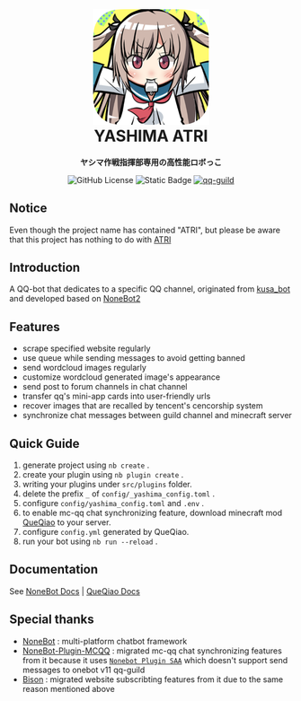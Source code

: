 <div align="center">
<img alt="icon.png" height="206" src="icon.png"/>
<h1 align="center" style="margin-top: 0">YASHIMA ATRI</h1>
<p align="center">
<strong>ヤシマ作戦指揮部専用の高性能ロボっこ</strong>
</p>

![GitHub License](https://img.shields.io/github/license/ConsetHP/yashima_bot_atri)
![Static Badge](https://img.shields.io/badge/python-3.11%2B-3776ab?logo=python&logoColor=ffdf76)
[![qq-guild](https://img.shields.io/static/v1?label=QQ%E9%A2%91%E9%81%93&message=840Headquarter&color=blue)](https://pd.qq.com/s/hfdjwjoif)

</div>

## Notice

Even though the project name has contained "ATRI", but please be aware that this project has nothing to do with [ATRI](https://github.com/Kyomotoi/ATRI)

## Introduction

A QQ-bot that dedicates to a specific QQ channel, originated from [kusa_bot](https://github.com/VonXXGhost/kusa_bot_none) and developed based on [NoneBot2](https://github.com/nonebot/nonebot2)

## Features

- scrape specified website regularly
- use queue while sending messages to avoid getting banned
- send wordcloud images regularly
- customize wordcloud generated image's appearance
- send post to forum channels in chat channel
- transfer qq's mini-app cards into user-friendly urls
- recover images that are recalled by tencent's cencorship system
- synchronize chat messages between guild channel and minecraft server

## Quick Guide

1. generate project using `nb create` .
2. create your plugin using `nb plugin create` .
3. writing your plugins under `src/plugins` folder.
4. delete the prefix `_` of `config/_yashima_config.toml` .
5. configure `config/yashima_config.toml` and `.env` .
6. to enable mc-qq chat synchronizing feature, download minecraft mod [QueQiao](https://modrinth.com/plugin/queqiao) to your server.
7. configure `config.yml` generated by QueQiao.
8. run your bot using `nb run --reload` .

## Documentation

See [NoneBot Docs](https://v2.nonebot.dev/) | [QueQiao Docs](https://github.com/17TheWord/QueQiao/wiki)

## Special thanks

- [NoneBot](https://github.com/nonebot/nonebot2) : multi-platform chatbot framework
- [NoneBot-Plugin-MCQQ](https://github.com/17TheWord/nonebot-plugin-mcqq) : migrated mc-qq chat synchronizing features from it because it uses [`Nonebot Plugin
SAA`](https://github.com/MountainDash/nonebot-plugin-send-anything-anywhere) which doesn't support send messages to onebot v11 qq-guild
- [Bison](https://github.com/MountainDash/nonebot-bison) : migrated website subscribting features from it due to the same reason mentioned above
